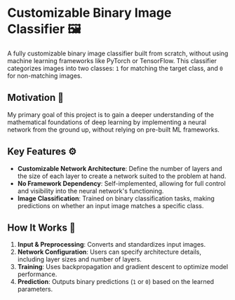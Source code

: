 # **Customizable Binary Image Classifier** 🖼️

A fully customizable binary image classifier built from scratch, without using machine learning frameworks like PyTorch or TensorFlow. This classifier categorizes images into two classes: `1` for matching the target class, and `0` for non-matching images.

## **Motivation** 🎯
My primary goal of this project is to gain a deeper understanding of the mathematical foundations of deep learning by implementing a neural network from the ground up, without relying on pre-built ML frameworks.

## **Key Features** ⚙️
- **Customizable Network Architecture**: Define the number of layers and the size of each layer to create a network suited to the problem at hand.
- **No Framework Dependency**: Self-implemented, allowing for full control and visibility into the neural network's functioning.
- **Image Classification**: Trained on binary classification tasks, making predictions on whether an input image matches a specific class.

## **How It Works** 🧠
1. **Input & Preprocessing**: Converts and standardizes input images.
2. **Network Configuration**: Users can specify architecture details, including layer sizes and number of layers.
3. **Training**: Uses backpropagation and gradient descent to optimize model performance.
4. **Prediction**: Outputs binary predictions (`1` or `0`) based on the learned parameters.

